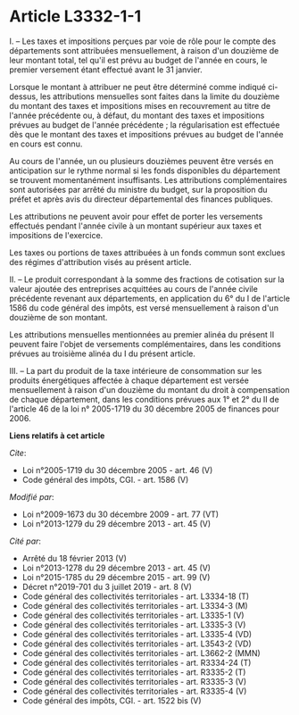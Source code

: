 # Article L3332-1-1

I. – Les taxes et impositions perçues par voie de rôle pour le compte des départements sont attribuées mensuellement, à
raison d'un douzième de leur montant total, tel qu'il est prévu au budget de l'année en cours, le premier versement étant
effectué avant le 31 janvier.

Lorsque le montant à attribuer ne peut être déterminé comme indiqué ci-dessus, les attributions mensuelles sont faites dans
la limite du douzième du montant des taxes et impositions mises en recouvrement au titre de l'année précédente ou, à défaut,
du montant des taxes et impositions prévues au budget de l'année précédente ; la régularisation est effectuée dès que le
montant des taxes et impositions prévues au budget de l'année en cours est connu.

Au cours de l'année, un ou plusieurs douzièmes peuvent être versés en anticipation sur le rythme normal si les fonds
disponibles du département se trouvent momentanément insuffisants. Les attributions complémentaires sont autorisées par
arrêté du ministre du budget, sur la proposition du préfet et après avis du directeur départemental des finances publiques.

Les attributions ne peuvent avoir pour effet de porter les versements effectués pendant l'année civile à un montant supérieur
aux taxes et impositions de l'exercice.

Les taxes ou portions de taxes attribuées à un fonds commun sont exclues des régimes d'attribution visés au présent article.

II. – Le produit correspondant à la somme des fractions de cotisation sur la valeur ajoutée des entreprises acquittées au
cours de l'année civile précédente revenant aux départements, en application du 6° du I de l'article 1586 du code général des
impôts, est versé mensuellement à raison d'un douzième de son montant.

Les attributions mensuelles mentionnées au premier alinéa du présent II peuvent faire l'objet de versements complémentaires,
dans les conditions prévues au troisième alinéa du I du présent article.

III. – La part du produit de la taxe intérieure de consommation sur les produits énergétiques affectée à chaque département
est versée mensuellement à raison d'un douzième du montant du droit à compensation de chaque département, dans les conditions
prévues aux 1° et 2° du II de l'article 46 de la loi n° 2005-1719 du 30 décembre 2005 de finances pour 2006.

**Liens relatifs à cet article**

_Cite_:

  - Loi n°2005-1719 du 30 décembre 2005 - art. 46 (V)
  - Code général des impôts, CGI. - art. 1586 (V)

_Modifié par_:

  - Loi n°2009-1673 du 30 décembre 2009 - art. 77 (VT)
  - Loi n°2013-1279 du 29 décembre 2013 - art. 45 (V)

_Cité par_:

  - Arrêté du 18 février 2013 (V)
  - Loi n°2013-1278 du 29 décembre 2013 - art. 45 (V)
  - Loi n°2015-1785 du 29 décembre 2015 - art. 99 (V)
  - Décret n°2019-701 du 3 juillet 2019 - art. 8 (V)
  - Code général des collectivités territoriales - art. L3334-18 (T)
  - Code général des collectivités territoriales - art. L3334-3 (M)
  - Code général des collectivités territoriales - art. L3335-1 (V)
  - Code général des collectivités territoriales - art. L3335-3 (V)
  - Code général des collectivités territoriales - art. L3335-4 (VD)
  - Code général des collectivités territoriales - art. L3543-2 (VD)
  - Code général des collectivités territoriales - art. L3662-2 (MMN)
  - Code général des collectivités territoriales - art. R3334-24 (T)
  - Code général des collectivités territoriales - art. R3335-2 (T)
  - Code général des collectivités territoriales - art. R3335-3 (V)
  - Code général des collectivités territoriales - art. R3335-4 (V)
  - Code général des impôts, CGI. - art. 1522 bis (V)

